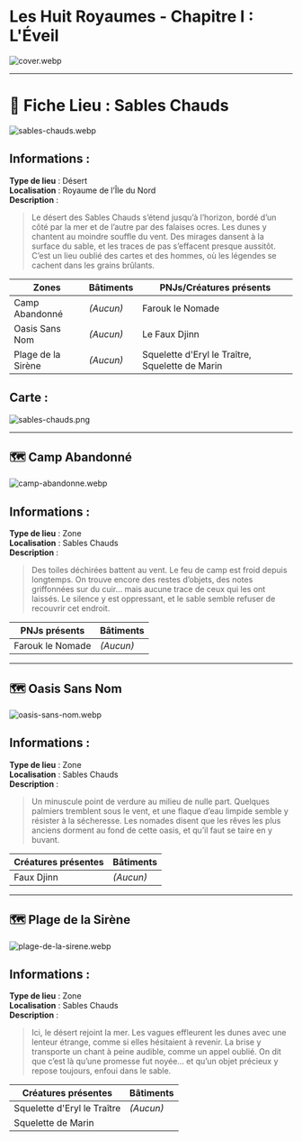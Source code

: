 # Les Huit Royaumes - Chapitre I : L'Éveil

![cover.webp](https://raw.githubusercontent.com/nicolasvauchenet/eightrealms-awakening/refs/heads/main/assets/img/core/cover.webp)

---

# 📍 Fiche Lieu : Sables Chauds

![sables-chauds.webp](https://raw.githubusercontent.com/nicolasvauchenet/eightrealms-awakening/refs/heads/main/assets/img/chapter1/location/sables-chauds.webp)

## Informations :

**Type de lieu** : Désert  
**Localisation** : Royaume de l’Île du Nord  
**Description** :
> Le désert des Sables Chauds s’étend jusqu’à l’horizon, bordé d’un côté par la mer et de l’autre par des falaises
> ocres.
> Les dunes y chantent au moindre souffle du vent. Des mirages dansent à la surface du sable, et les traces de pas
> s’effacent presque aussitôt. C’est un lieu oublié des cartes et des hommes, où les légendes se cachent dans les grains
> brûlants.

| Zones              | Bâtiments | PNJs/Créatures présents                         |
|--------------------|-----------|-------------------------------------------------|  
| Camp Abandonné     | *(Aucun)* | Farouk le Nomade                                |
| Oasis Sans Nom     | *(Aucun)* | Le Faux Djinn                                   |
| Plage de la Sirène | *(Aucun)* | Squelette d'Eryl le Traître, Squelette de Marin |

## Carte :

![sables-chauds.png](https://raw.githubusercontent.com/nicolasvauchenet/eightrealms-awakening/refs/heads/main/assets/img/chapter1/map/sables-chauds.png)

---

## 🗺️ Camp Abandonné

![camp-abandonne.webp](https://raw.githubusercontent.com/nicolasvauchenet/eightrealms-awakening/refs/heads/main/assets/img/chapter1/location/camp-abandonne.webp)

## Informations :

**Type de lieu** : Zone  
**Localisation** : Sables Chauds  
**Description** :
> Des toiles déchirées battent au vent. Le feu de camp est froid depuis longtemps. On trouve encore des restes d’objets,
> des notes griffonnées sur du cuir… mais aucune trace de ceux qui les ont laissés. Le silence y est oppressant, et le
> sable semble refuser de recouvrir cet endroit.

| PNJs présents    | Bâtiments |  
|------------------|-----------|  
| Farouk le Nomade | *(Aucun)* |  

---

## 🗺️ Oasis Sans Nom

![oasis-sans-nom.webp](https://raw.githubusercontent.com/nicolasvauchenet/eightrealms-awakening/refs/heads/main/assets/img/chapter1/location/oasis-sans-nom.webp)

## Informations :

**Type de lieu** : Zone  
**Localisation** : Sables Chauds  
**Description** :
> Un minuscule point de verdure au milieu de nulle part. Quelques palmiers tremblent sous le vent, et une flaque d’eau
> limpide semble y résister à la sécheresse. Les nomades disent que les rêves les plus anciens dorment au fond de cette
> oasis, et qu’il faut se taire en y buvant.

| Créatures présentes | Bâtiments |  
|---------------------|-----------|  
| Faux Djinn          | *(Aucun)* |  

---

## 🗺️ Plage de la Sirène

![plage-de-la-sirene.webp](https://raw.githubusercontent.com/nicolasvauchenet/eightrealms-awakening/refs/heads/main/assets/img/chapter1/location/plage-de-la-sirene.webp)

## Informations :

**Type de lieu** : Zone  
**Localisation** : Sables Chauds  
**Description** :
> Ici, le désert rejoint la mer. Les vagues effleurent les dunes avec une lenteur étrange, comme si elles hésitaient à
> revenir. La brise y transporte un chant à peine audible, comme un appel oublié. On dit que c’est là qu’une promesse
> fut noyée… et qu’un objet précieux y repose toujours, enfoui dans le sable.

| Créatures présentes         | Bâtiments |  
|-----------------------------|-----------|  
| Squelette d'Eryl le Traître | *(Aucun)* |
| Squelette de Marin          |           |
